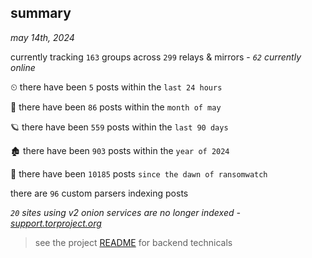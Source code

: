 
## summary
_may 14th, 2024_

currently tracking `163` groups across `299` relays & mirrors - _`62` currently online_

⏲ there have been `5` posts within the `last 24 hours`

🦈 there have been `86` posts within the `month of may`

🪐 there have been `559` posts within the `last 90 days`

🏚 there have been `903` posts within the `year of 2024`

🦕 there have been `10185` posts `since the dawn of ransomwatch`

there are `96` custom parsers indexing posts

_`20` sites using v2 onion services are no longer indexed - [support.torproject.org](https://support.torproject.org/onionservices/v2-deprecation/)_

> see the project [README](https://github.com/joshhighet/ransomwatch#ransomwatch--) for backend technicals
